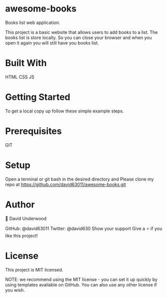 # awesome-books

Books list web application.

This project is a basic website that allows users to add books to a list. The books list is store locally. So you can close your browser and when you open it again you will still have you books list.

# Built With

HTML
CSS
JS

# Getting Started

To get a local copy up follow these simple example steps.

# Prerequisites

GIT

# Setup

Open a terminal or git bash in the desired directory and
Please clone my repo at https://github.com/david63011/awesome-books.git

# Author

👤 David Underwood

GitHub: @david63011
Twitter: @david630
Show your support
Give a ⭐️ if you like this project!

# License

This project is MIT licensed.

NOTE: we recommend using the MIT license - you can set it up quickly by using templates available on GitHub. You can also use any other license if you wish.

